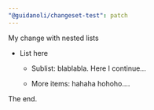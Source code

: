 ```yaml
---
"@guidanoli/changeset-test": patch
---
```


My change with nested lists

- List here

  - Sublist: blablabla.
    Here I continue...

  - More items: hahaha
    hohoho....

The end.
